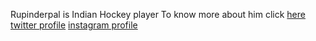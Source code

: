 Rupinderpal is Indian Hockey player 
To know more about him click [here](https://en.wikipedia.org/wiki/Rupinder_Pal_Singh)
[twitter profile](https://twitter.com/rupinderbob3?lang=en)
[instagram profile](https://www.instagram.com/rupinderbob3/)